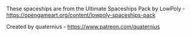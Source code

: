 These spaceships are from the Ultimate Spaceships Pack by LowPoly - https://opengameart.org/content/lowpoly-spaceships-pack

Created by quaternius - https://www.patreon.com/quaternius

